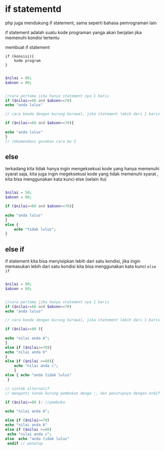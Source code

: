 # if statementd

php juga mendukung if statement, sama seperti bahasa pemrograman lain

if statement adalah suatu kode programan yanga akan berjalan jika memenuhi kondisi tertentu

membuat if statement
```
if (konsisi){
    kode program
}
```
```php

$nilai = 80;
$absen = 80;


//cara pertama jika hanya statement nya 1 baris
if ($nilai>=60 and $absen>=70)
echo "anda lulus"

// cara keuda dengan kurung kurawal, jika statement lebih dari 1 baris

if ($nilai>=60 and $absen>=70){
    
echo "anda lulus"
}
// rekomendasi gunakan cara ke 2
```


## else

terkadang kita tidak hanya ingin mengeksekusi kode yang hanya memenuhi syarat saja, kita juga ingin megeksekusi kode yang tidak memenuhi syarat , kita bisa menggunakan kata kunci else (selain itu)


```php

$nilai = 50;
$absen = 80;

if ($nilai>=60 and $absen>=70){
    
echo "anda lulus"
}
else {
    echo "tidak lulus";
}

```


## else if

if statement kita bisa menyisipkan lebih dari satu kondisi, jika ingin memasukan lebih dari satu kondisi kita bisa menggunakan kata kunci ` else if `


```php

$nilai = 80;
$absen = 80;


//cara pertama jika hanya statement nya 1 baris
if ($nilai>=60 and $absen>=70)
echo "anda lulus"

// cara keuda dengan kurung kurawal, jika statement lebih dari 1 baris

if ($nilai>=80 ){
    
echo "nilai anda A";
}
else if ($nilai>=70){
echo "nilai anda b"
}
else if ($nilai >=60){
    echo "nilai anda c";
    }
else { echo "anda tidak lulus"
 }

// sintak alternatif
// menganti tanda kurung pembukan denga :, dan penutupnya dengan endif

if ($nilai>=80 ): //pembuka
    
echo "nilai anda A";

else if ($nilai>=70)
echo "nilai anda b"
else if ($nilai >=60)
 echo "nilai anda c";
else  echo "anda tidak lulus"
 endif // penutup

```
